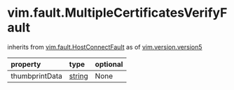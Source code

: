 vim.fault.MultipleCertificatesVerifyFault
=========================================
inherits from [vim.fault.HostConnectFault](docs/vim.fault.HostConnectFault.md)
as of [vim.version.version5](docs/vim.version.md)

| property | type | optional |
|:---------|:-----|:---------|
| thumbprintData | [string](string.md "string") | None |
